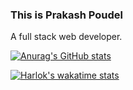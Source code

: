 ### This is Prakash Poudel
  A full stack web developer.

<!-- Github Stats -->
[![Anurag's GitHub stats](https://github-readme-stats.vercel.app/api?username=parkashay&theme=dark)](https://github.com/anuraghazra/github-readme-stats)
<!-- End github stats -->

<!--START_SECTION:waka-->
[![Harlok's wakatime stats](https://github-readme-stats.vercel.app/api/wakatime?username=parkashay&theme=dark)](https://github.com/anuraghazra/github-readme-stats)
<!--END_SECTION:waka-->

<!--
**parkashay/parkashay** is a ✨ _special_ ✨ repository because its `README.md` (this file) appears on your GitHub profile.

Here are some ideas to get you started:

- 🔭 I’m currently working on ...
- 🌱 I’m currently learning ...
- 👯 I’m looking to collaborate on ...
- 🤔 I’m looking for help with ...
- 💬 Ask me about ...
- 📫 How to reach me: ...
- 😄 Pronouns: ...
- ⚡ Fun fact: ...
-->
